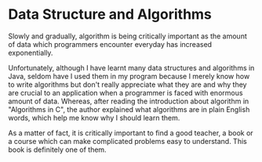 
# Data Structure and Algorithms

Slowly and gradually, algorithm is being critically important as the amount of data which programmers encounter everyday has increased exponentially. 

Unfortunately, although I have learnt many data structures and algorithms in Java, seldom have I used them in my program because I merely know how to write algorithms but don't really appreciate what they are and why they are crucial to an application when a programmer is faced with enormous amount of data. Whereas, after reading the introduction about algorithm in "Algorithms in C", the author explained what algorithms are in plain English words, which help me know why I should learn them. 

As a matter of fact, it is critically important to find a good teacher, a book or a course which can make complicated problems easy to understand. This book is definitely one of them. 